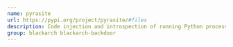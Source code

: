 ```yaml
---
name: pyrasite
url: https://pypi.org/project/pyrasite/#files
description: Code injection and introspection of running Python processes.
group: blackarch blackarch-backdoor
---
```

